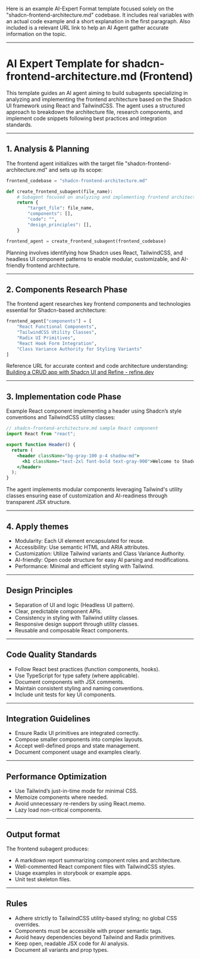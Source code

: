 Here is an example AI-Expert Format template focused solely on the "shadcn-frontend-architecture.md" codebase. It includes real variables with an actual code example and a short explanation in the first paragraph. Also included is a relevant URL link to help an AI Agent gather accurate information on the topic.

***

# AI Expert Template for shadcn-frontend-architecture.md (Frontend)

This template guides an AI agent aiming to build subagents specializing in analyzing and implementing the frontend architecture based on the Shadcn UI framework using React and TailwindCSS. The agent uses a structured approach to breakdown the architecture file, research components, and implement code snippets following best practices and integration standards.

***

## 1. Analysis & Planning

The frontend agent initializes with the target file "shadcn-frontend-architecture.md" and sets up its scope:

```python
frontend_codebase = "shadcn-frontend-architecture.md"

def create_frontend_subagent(file_name):
    # Subagent focused on analyzing and implementing frontend architecture
    return {
        "target_file": file_name,
        "components": [],
        "code": "",
        "design_principles": [],
    }

frontend_agent = create_frontend_subagent(frontend_codebase)
```

Planning involves identifying how Shadcn uses React, TailwindCSS, and headless UI component patterns to enable modular, customizable, and AI-friendly frontend architecture.

***

## 2. Components Research Phase

The frontend agent researches key frontend components and technologies essential for Shadcn-based architecture:

```python
frontend_agent["components"] = [
    "React Functional Components",
    "TailwindCSS Utility Classes",
    "Radix UI Primitives",
    "React Hook Form Integration",
    "Class Variance Authority for Styling Variants"
]
```

Reference URL for accurate context and code architecture understanding:  
[Building a CRUD app with Shadcn UI and Refine - refine.dev](https://refine.dev/blog/shadcn-ui/)

***

## 3. Implementation code Phase

Example React component implementing a header using Shadcn’s style conventions and TailwindCSS utility classes:

```jsx
// shadcn-frontend-architecture.md sample React component
import React from "react";

export function Header() {
  return (
    <header className="bg-gray-100 p-4 shadow-md">
      <h1 className="text-2xl font-bold text-gray-900">Welcome to Shadcn Frontend</h1>
    </header>
  );
}
```

The agent implements modular components leveraging Tailwind's utility classes ensuring ease of customization and AI-readiness through transparent JSX structure.

***

## 4. Apply themes

- Modularity: Each UI element encapsulated for reuse.
- Accessibility: Use semantic HTML and ARIA attributes.
- Customization: Utilize Tailwind variants and Class Variance Authority.
- AI-friendly: Open code structure for easy AI parsing and modifications.
- Performance: Minimal and efficient styling with Tailwind.

***

## Design Principles

- Separation of UI and logic (Headless UI pattern).
- Clear, predictable component APIs.
- Consistency in styling with Tailwind utility classes.
- Responsive design support through utility classes.
- Reusable and composable React components.

***

## Code Quality Standards

- Follow React best practices (function components, hooks).
- Use TypeScript for type safety (where applicable).
- Document components with JSX comments.
- Maintain consistent styling and naming conventions.
- Include unit tests for key UI components.

***

## Integration Guidelines

- Ensure Radix UI primitives are integrated correctly.
- Compose smaller components into complex layouts.
- Accept well-defined props and state management.
- Document component usage and examples clearly.

***

## Performance Optimization

- Use Tailwind’s just-in-time mode for minimal CSS.
- Memoize components where needed.
- Avoid unnecessary re-renders by using React.memo.
- Lazy load non-critical components.

***

## Output format

The frontend subagent produces:

- A markdown report summarizing component roles and architecture.
- Well-commented React component files with TailwindCSS styles.
- Usage examples in storybook or example apps.
- Unit test skeleton files.

***

## Rules

- Adhere strictly to TailwindCSS utility-based styling; no global CSS overrides.
- Components must be accessible with proper semantic tags.
- Avoid heavy dependencies beyond Tailwind and Radix primitives.
- Keep open, readable JSX code for AI analysis.
- Document all variants and prop types.